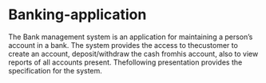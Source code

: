 # Banking-application
The Bank management system is an application for maintaining a person’s account in a bank.  The system provides the access to thecustomer to create an account, deposit/withdraw the  cash fromhis account, also to view reports of all accounts present. Thefollowing presentation  provides the specification for the system.
